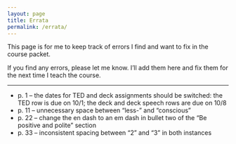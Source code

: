 ```yaml
---
layout: page
title: Errata
permalink: /errata/
---
```


This page is for me to keep track of errors I find and want to fix in the course packet.

If you find any errors, please let me know. I’ll add them here and fix them for the next time I teach the course.

---

- p. 1 – the dates for TED and deck assignments should be switched: the TED row is due on 10/1; the deck and deck speech rows are due on 10/8
- p. 11 – unnecessary space between “less-” and “conscious”
- p. 22 – change the en dash to an em dash in bullet two of the “Be positive and polite” section
- p. 33 – inconsistent spacing between “2” and “3” in both instances 